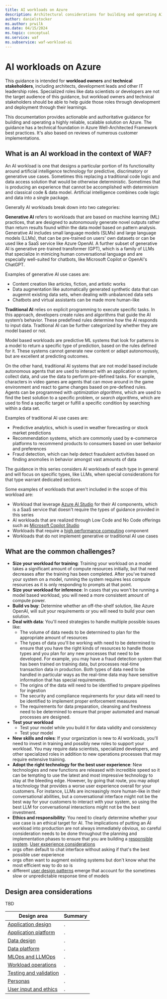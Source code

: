 ```yaml
---
title: AI workloads on Azure
description: Architectural considerations for building and operating AI systems on Azure.
author: danielstocker
ms.author: prwilk
ms.date: 04/15/2024
ms.topic: conceptual
ms.service: waf
ms.subservice: waf-workload-ai
---
```


# AI workloads on Azure

This guidance is intended for **workload owners** and **technical stakeholders**, including architects, development leads and other IT leadership roles. Specialized roles like data scientists or developers are not the target audience of this guidance, but workload owners and technical stakeholders should be able to help guide those roles through development and deployment through their learnings. 

This documentation provides actionable and authoritative guidance for building and operating a highly reliable, scalable solution on Azure. The guidance has a technical foundation in Azure Well-Architected Framework best practices. It's also based on reviews of numerous customer implementations. 

## What is an AI workload in the context of WAF?

An AI workload is one that designs a particular portion of its functionality around artificial intelligence technology for predictive, discrimatory or generative use cases. Sometimes this replacing a traditional code logic and data access solution that would be otherwise deterministic. Sometimes that is producing an experience that cannot be accomplished with determinism and classical code & data model. Artificial intelligence combines code logic and data into a single package.

Generally AI workloads break down into two categories:

**Generative AI** refers to workloads that are based on machine learning (ML) practices, that are designed to autonomously generate novel outputs rather than return results found within the data model based on pattern analysis. Generative AI includes small language models (SLMs) and large language models (LLMs), that can be pre-trained on users' own datasets or can be used like a SaaS service like Azure OpenAI. A further subset of generative AI is generative pre-trained transformer (GPT), which is a family of LLMs that specialize in mimicing human conversational language and are especially well-suited for chatbots, like Microsoft Copilot or OpenAI's ChatGPT. 

Examples of generative AI use cases are:

  - Content creation like articles, fiction, and artistic works
  - Data augmentation like automatically generated synthetic data that can augemnt existing data sets, when dealing with unbalanced data sets
  - Chatbots and virtual assistants can be made more human-like
    
**Traditional AI** relies on explicit programming to execute specific tasks. In this approach, developers create rules and algorithms that guide the AI system’s behavior. These predefined rules determine how the AI responds to input data. Tradtional AI can be further categorized by whether they are model based or not.

Model based workloads are predictive ML systems that look for patterns in a model to return a specific type of prediction, based on the rules defined for it. These systems cannot generate new content or adapt autonomously, but are excellent at predicting outcomes. 

On the other hand, traditional AI systems that are not model based include autonomous agents that are used to interact with an application or system, collect data, and use the data to perform pre-defined tasks. For example, characters in video games are agents that can move around in the game environment and react to game changes based on pre-defined rules. Agents can be programmed with *optimization algorithms*, which are used to find the best solution to a specific problem, or *search algorithms*, which are used to find a specific target or fulfill a specific condition by searching within a data set.

Examples of traditional AI use cases are:

  - Predictive analytics, which is used in weather forecasting or stock market predictions
  - Recommendation systems, which are commonly used by e-commerce platforms to recommend products to consumers based on user behavior and preferences
  - Fraud detection, which can help detect fraudulent activities based on finding anomolies in behavior amongst vast amounts of data
 
The guidance in this series considers AI workloads of each type in general and will focus on specific types, like LLMs, when special considerations for that type warrant dedicated sections.

Some examples of workloads that aren't included in the scope of this workload are:

- Workload that leverage [Azure AI Studio](https://azure.microsoft.com/products/ai-studio/) for their AI components, which is a SaaS service that doesn't require the types of guidance provided in this series
- AI workloads that are realized through Low Code and No Code offerings such as [Microsoft Copilot Studio](https://www.microsoft.com/microsoft-copilot/microsoft-copilot-studio)
- Workloads that require a [high performance computing](https://azure.microsoft.com/solutions/high-performance-computing/) component
- Workloads that do not implement generative or traditional AI use cases

## What are the common challenges?

- **Size your workload for training**: Training your workload on a model takes a significant amount of compute resources initially, but that need decreases after the training has been completed. After you've trained your system on a model, running the system requires less compute resources as it is only responding to prompts at that point.
- **Size your workload for inference**: In cases that you won't be running a model based workload, you will need a more consistent amount of compute power.
- **Build vs buy**: Determine whether an off-the-shelf solution, like Azure OpenAI, will suit your requirements or you will need to build your own solution.
- **Deal with data**: You'll need strategies to handle multiple possible issues like:
  - The volume of data needs to be determined to plan for the appropriate amount of resources
  - The types of data you'll be working with need to be determined to ensure that you have the right kinds of resources to handle those types and you plan for any new processes that need to be developed. For example, you may have a fraud detection system that has been trained on training data, but processes real-time transaction data in production. Both types of data need to be handled in particular ways as the real-time data may have sensitive information that has special requirements.
  - The origins of the data will need to be identified to prepare pipelines for ingestion
  - The security and compliance requirements for your data will need to be identified to implement proper enforcement measures
  - The requirements for data preparation, cleansing and freshness need to be determined to ensure that proper automated and manual processes are designed.  
- **Test your workload**
  - Test your model while you build it for data validity and consistency
  - Test your model 
- **New skills and roles**: If your organization is new to AI workloads, you'll need to invest in training and possibly new roles to support your workload. You may require data scientists, specialized developers, and other specialized roles in addition to new operations processes that may require extensive training.
- **Adopt the right technology for the best user experience**: New technologies and new functions are released with incredible speed so it can be tempting to use the latest and most impressive technology to stay at the bleeding edge. However, by going that route, you may adopt a technology that provides a worse user experience overall for your customers. For instance, LLMs are increasingly more human-like in their conversational abilities, but a conversational interface might not be the best way for your customers to interact with your system, so using the best LLM for conversational interactions might not be the best investment.
- **Ethics and responsibility**: You need to clearly determine whether your use case is an ethical target for AI. The implications of putting an AI workload into production are not always immediately obvious, so careful consideration needs to be done throughout the planning and implementation phases to ensure that you are building a [responsible system](https://www.microsoft.com/en-us/ai/responsible-ai).
[User experience considerations](https://online.stanford.edu/how-to-use-AI-to-enhance-user-experience#Avoid%20Overpromising%20and%20Under%20Delivering)
- orgs often default to chat interface without asking if that's the best possible user experience
- orgs often want to augment existing systems but don't know what the most efficient way to do so is
- different [user design patterns](https://uxdesign.cc/emerging-interaction-patterns-in-generative-ai-experiences-8c351bb3392a) emerge that account for the sometimes slow or unpredictable response time of models

## Design area considerations

TBD

|Design area|Summary|
|---|---|
|[Application design](./application-design.md)| . |
|[Application platform ](./application-platform.md)| . |
|[Data design](./data-design.md)| . |
|[Data platform ](./data-platform.md)| . |
|[MLOps and LLMOps](./mlops-llmops.md)| .|
|[Workload operations](./operations.md)| .|
|[Testing and validation](./testing.md)| . |
|[Personas](./personas.md)| . |
|[User input and ethics](./operations.md)| .|


